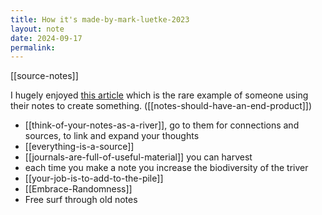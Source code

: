 ```yaml
---
title: How it's made-by-mark-luetke-2023
layout: note
date: 2024-09-17
permalink:
---
```

[[source-notes]]

I hugely enjoyed [this article](https://dophs.substack.com/p/how-its-made) which is the rare example of someone using their notes to create something. ([[notes-should-have-an-end-product]])

- [[think-of-your-notes-as-a-river]], go to them for connections and sources, to link and expand your thoughts
- [[everything-is-a-source]]
- [[journals-are-full-of-useful-material]] you can harvest
- each time you make a note you increase the biodiversity of the triver
- [[your-job-is-to-add-to-the-pile]]
- [[Embrace-Randomness]]
- Free surf through old notes